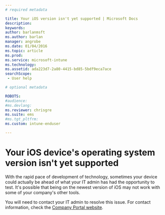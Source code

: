 ```yaml
---
# required metadata

title: Your iOS version isn't yet supported | Microsoft Docs
description:
keywords:
author: barlanmsftms.author: barlan
manager: angrobe
ms.date: 01/04/2016
ms.topic: article
ms.prod:
ms.service: microsoft-intune
ms.technology:
ms.assetid: ada223d7-2a80-4415-bd85-5bdf9eca7acesearchScope: - User help

# optional metadata

ROBOTS:  
#audience:
#ms.devlang:
ms.reviewer: chrisgre
ms.suite: ems
#ms.tgt_pltfrm:
ms.custom: intune-enduser

---
```



# Your iOS device's operating system version isn't yet supported

With the rapid pace of development of technology, sometimes your device could actually be ahead of what your IT admin has had the opportunity to test. It's possible that being on the newest version of iOS may not work with some of your company's other tools.

You will need to contact your IT admin to resolve this issue. For contact information, check the [Company Portal website](http://portal.manage.microsoft.com).
